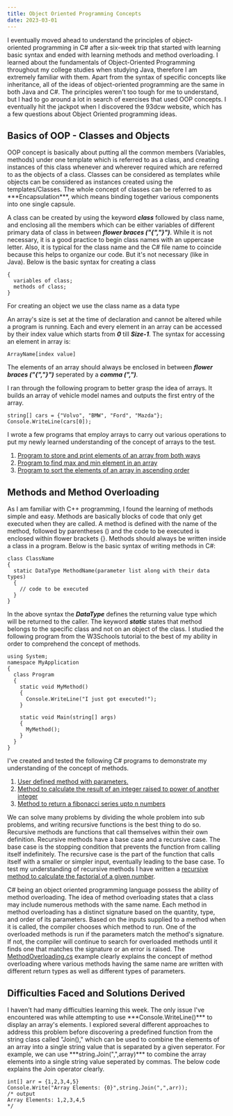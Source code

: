 ```yaml
---
title: Object Oriented Programming Concepts
date: 2023-03-01
---
```


I eventually moved ahead to understand the principles of object-oriented programming in C# after a six-week trip that started with learning basic syntax and ended with learning methods and method overloading. I learned about the fundamentals of Object-Oriented Programming throughout my college studies when studying Java, therefore I am extremely familiar with them. Apart from the syntax of specific concepts like inheritance, all of the ideas of object-oriented programming are the same in both Java and C#. The principles weren't too tough for me to understand, but I had to go around a lot in search of exercises that used OOP concepts. I eventually hit the jackpot when I discovered the 93dcw website, which has a few questions about Object Oriented programming ideas.

<h2>Basics of OOP - Classes and Objects</h2>
OOP concept is basically about putting all the common members (Variables, methods) under one template which is referred to as a class, and creating instances of this class whenever and wherever required which are referred to as the objects of a class. Classes can be considered as templates while objects can be considered as instances created using the templates/Classes. The whole concept of classes can be referred to as ***Encapsulation***, which means binding together various components into one single capsule.

A class can be created by using the keyword ***class*** followed by class name, and enclosing all the members which can be either variables of different primary data of class in between ***flower braces ("{","}")***. While it is not necessary, it is a good practice to begin class names with an uppercase letter. Also, it is typical for the class name and the C# file name to coincide because this helps to organize our code. But it's not necessary (like in Java). Below is the basic syntax for creating a class

```class ClassName
{
  variables of class;
  methods of class;
}
```

For creating an object we use the class name as a data type 

An array's size is set at the time of declaration and cannot be altered while a program is running. Each and every element in an array can be accessed by their index value which starts from ***0*** till ***Size-1***. The syntax for accessing an element in array is: 

``` ArrayName[index value] ```

The elements of an array should always be enclosed in between ***flower braces ("{","}")*** seperated by a ***comma (",")***. 

I ran through the following program to better grasp the idea of arrays. It builds an array of vehicle model names and outputs the first entry of the array.

```
string[] cars = {"Volvo", "BMW", "Ford", "Mazda"};
Console.WriteLine(cars[0]);
```

I wrote a few programs that employ arrays to carry out various operations to put my newly learned understanding of the concept of arrays to the test.

1. <a href="https://github.com/sreenivas98/Learning_Journey/blob/main/CodePractice/Arrays/W3rArrayQ1.cs">Program to store and print elements of an array from both ways</a>
2. <a href="https://github.com/sreenivas98/Learning_Journey/blob/main/CodePractice/Arrays/MaxMinArray.cs">Program to find max and min element in an array</a>
3. <a href="https://github.com/sreenivas98/Learning_Journey/blob/main/CodePractice/Arrays/ArraySort.cs">Program to sort the elements of an array in ascending order</a>


<h2>Methods and Method Overloading</h2>

As I am familiar with C++ programming, I found the learning of methods simple and easy. Methods are basically blocks of code that only get executed when they are called. A method is defined with the name of the method, followed by parentheses () and the code to be executed is enclosed within flower brackets {}. Methods should always be written inside a class in a program. Below is the basic syntax of writing methods in C#: 

```
class ClassName
{
  static DataType MethodName(parameter list along with their data types) 
  {
    // code to be executed
  }
}
```

In the above syntax the ***DataType*** defines the returning value type which will be returned to the caller. The keyword ***static*** states that method belongs to the specific class and not on an object of the class. I studied the following program from the W3Schools tutorial to the best of my ability in order to comprehend the concept of methods.

```
using System;
namespace MyApplication
{
  class Program
  {
    static void MyMethod()
    {
      Console.WriteLine("I just got executed!");
    }

    static void Main(string[] args)
    {
      MyMethod();
    }
  }
}
```

I've created and tested the following C# programs to demonstrate my understanding of the concept of methods.

1. <a href="https://github.com/sreenivas98/Learning_Journey/blob/main/CodePractice/Methods/MethodsExample.cs">User defined method with parameters.</a>
2. <a href="https://github.com/sreenivas98/Learning_Journey/blob/main/CodePractice/Methods/PowerMethod.cs">Method to calculate the result of an integer raised to power of another integer</a>
3. <a href="https://github.com/sreenivas98/Learning_Journey/blob/main/CodePractice/Methods/FibonacciSeries.cs">Method to return a fibonacci series upto n numbers</a>

We can solve many problems by dividing the whole problem into sub problems, and writing recursive functions is the best thing to do so. Recursive methods are functions that call themselves within their own definition. Recursive methods have a base case and a recursive case. The base case is the stopping condition that prevents the function from calling itself indefinitely. The recursive case is the part of the function that calls itself with a smaller or simpler input, eventually leading to the base case. To test my understanding of recursive methods I have written a <a href="https://github.com/sreenivas98/Learning_Journey/blob/main/CodePractice/Methods/RecursiveFactorial.cs">recursive method to calculate the factorial of a given number</a>.

C# being an object oriented programming language possess the ability of method overloading. The idea of method overloading states that a class may include numerous methods with the same name. Each method in method overloading has a distinct signature based on the quantity, type, and order of its parameters. Based on the inputs supplied to a method when it is called, the compiler chooses which method to run. One of the overloaded methods is run if the parameters match the method's signature. If not, the compiler will continue to search for overloaded methods until it finds one that matches the signature or an error is raised. The <a href="https://github.com/sreenivas98/Learning_Journey/blob/main/CodePractice/Methods/MethodOverloading.cs">MethodOverloading.cs</a> example clearly explains the concept of method overloading where various methods having the same name are written with different return types as well as different types of parameters.

<h2>Difficulties Faced and Solutions Derived</h2>
I haven't had many difficulties learning this week. The only issue I've encountered was while attempting to use ***Console.WriteLine()*** to display an array's elements. I explored several different approaches to address this problem before discovering a predefined function from the string class called "Join()," which can be used to combine the elements of an array into a single string value that is separated by a given seperator. For example, we can use
***string.Join(",",array)*** to combine the array elements into a single string value seperated by commas. The below code explains the Join operator clearly.

```
int[] arr = {1,2,3,4,5}
Console.Write("Array Elements: {0}",string.Join(",",arr));
/* output
Array Elements: 1,2,3,4,5
*/
```
